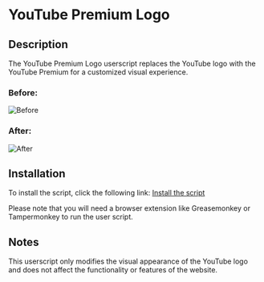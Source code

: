 # YouTube Premium Logo

## Description

The YouTube Premium Logo userscript replaces the YouTube logo with the YouTube Premium for a customized visual experience.

### Before:

![Before](https://user-images.githubusercontent.com/57800056/245666143-0d8d5230-d40d-4692-9dee-1a05cbf58828.png)

### After:

![After](https://user-images.githubusercontent.com/57800056/245666234-e0c3afd8-9ca1-44fd-8595-47ec0f6c4cfc.png)

## Installation

To install the script, click the following link: [Install the script](https://gist.github.com/barraIhsan/bc901bc9c3604749d48361d23a094d29/raw/ytPremiumLogo.user.js)

Please note that you will need a browser extension like Greasemonkey or Tampermonkey to run the user script.

## Notes

This userscript only modifies the visual appearance of the YouTube logo and does not affect the functionality or features of the website.
